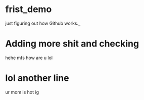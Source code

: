 # frist_demo
just figuring out how Github works._

# Adding more shit and checking
hehe mfs how are u lol

# lol another line 
ur mom is hot ig

